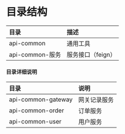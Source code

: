 # 目录结构
|目录|描述|
|:-|:-|
|api-common|通用工具|
|api-common-服务|服务接口（feign）|
#### 目录详细说明
|目录|说明|
|:-|:-|
|api-common-gateway|网关记录服务|
|api-common-order|订单服务|
|api-common-user|用户服务|